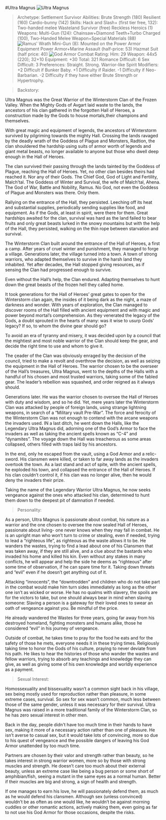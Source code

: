 #Ultra Magnus
![Ultra Magnus](https://static.zerochan.net/Eternal.City.full.2474253.jpg)
>Archetype: Settlement Survivor
>Abilities:
Brute Strength (180)
Resilient (160)
Cardio-bunny (142)
>Skills:
Hack and Slash+ (first tier free, 132): Two-handed melee
Wasteland Survivor (free)
Reckless Heroics (1)
>Weapons:
Multi-Gun (124): Chainsaw+Diamond Teeth+Turbo Charged (100), Two-Handed Melee Weapon+Special Materials (88)
![Ramus' Wrath](https://www.king-cart.com/store/oknight/IF_403515_Chainsword.jpg)
Mini-Gun (8): Mounted on the Power Armor
>Equipment
Power Armor+Marine Assault (half-price: 53)
Hazmat Suit (half price: 40)
![God Armor](https://i.pinimg.com/originals/41/fb/83/41fb8341fcb1293accded1c5704859d3.jpg)
>Combat Rating:
Him: 29
Weapon: 44x5 (220); 32+10
Equipment: +30
Total: 321
Romance Difficult: 6
Sex Difficult: 3
Preferences: Straight. Strong. Warrior-like Spirit
Modifiers: +2 Difficult if Bunker Baby. +1 Difficulty if Raider. -1 Difficulty if Neo-Barbarian. -2 Difficulty if they have either Brute Strength or Hypertrophy. 

>Backstory:

Ultra Magnus was the Great Warrior of the Winterstorm Clan of the Frozen Valley. When the Mighty Gods of Avgart laid waste to the lands, the ancestors of his clan gathered in the forgotten Hall of Heroes, a construction made by the Gods to house mortals,their champions and themselves.

With great magic and equipment of legends, the ancestors of Winterstorm survived by pilgriming towards the mighty Hall. Crossing the lands ravaged by the deadly wrath of the Goddess of Plague and Monsters, Radtion, the clan shouldered the hardship using suits of armor worth of legends and giant metal beasts, no longer available to anyone but those who dwell deep enough in the Hall of Heroes.

The clan survived their passing through the lands tainted by the Goddess of Plague, reaching the Hall of Heroes. Yet, no other clan besides theirs had reached it. Nor any of their Gods. The Chief God, God of Light and Fertility, Malch’tal. The Goddess of Winter and Survival, the wife of Malch’tal, Ahena. The God of War, Battle and Nobility, Ramus. No God, not even the Goddess of Plague and Monsters was there. Only them. 

Rallying on the entrance of the Hall, they persisted. Leeching off its heat and substantial supplies, periodically sending supplies like food, and equipment. As if the Gods, at least in spirit, were there for them. Great hardships awaited for the clan, survival was hard as the land failed to bear fruits and only great beasts lurked in the snowy mountains but with the help of the Hall, they persisted, walking on the thin rope between starvation and survival.

The Winterstorm Clan built around the entrance of the Hall of Heroes, a first a camp. After years of cruel winter and punishment, they managed to forge a village. Generations later, the village turned into a town. A town of strong warriors, who adapted themselves to survive in the harsh land they inhabited. Yet after decades, the Hall stopped giving resources, as if sensing the Clan had progressed enough to survive. 

Even without the Hall’s help, the Clan endured. Adapting themselves to hunt down the great beasts of the frozen hell they called home.

It took generations for the Hall of Heroes’ great gates to open for the Winterstorm clan again, the insides of it being dark as the night, a maze of darkness and wonder. With years of exploration, the Clan managed to discover rooms of the Hall filled with ancient equipment and with magic and power beyond mortal’s comprehension. As they venerated the legacy of the Gods, a doubt sprouted in the hearts of many: was it wise to usurp Gods’ legacy? If so, to whom the divine gear should go?

To avoid an era of tyranny and misery, it was decided upon by a council that the mightiest and most noble warrior of the Clan should keep the gear, and decide the right time to use and whom to give it.

The çeader of the Clan was obviously enraged by the decision of the council, tried to make a revolt and overthrow the decision, as well as seizing the equipment in the Hall of Heroes. The warrior chosen to be the overseer of the Hall’s treasures, Ultra Magnus, went to the depths of the Halls with a handful of his chosen and most trusted warriors, taking some of the fabled gear. The leader’s rebellion was squashed, and order reigned as  it always should. 

Generations later. He was the warrior chosen to oversee the Hall of Heroes with duty and wisdom, and so he did. Yet, mere years later the Winterstorm Clan was attacked by people of foreign lands, using strange lightning weapons, in search of a “Military vault Pre-War”. The force and ferocity of the Winterstorm Clan was not enough to contend with the arcane weapons the invaders used. IN a last ditch, he went down the Halls, like the Legendary Ultra Magnus did, adorning one of the God’s Armor to face the invaders as well as taking the ancient spells known as “C-4” and “dynamites”. The voyage down the Hall was treacherous as some areas collapsed, others filled with traps laid by his ancestors.

In the end, only he escaped from the vault, using a God Armor and a relic-sword. His clansmen were killed, or taken to far away lands as the invaders overtook the town. As a last stand and act of spite, with the ancient spells, he exploded his town, and collapsed the entrance of the Hall of Heroes. If his clan couldn’t control it, if his clan was no longer alive, then he would deny the invaders their prize.

Taking the name of the Legendary Warrior Ultra Magnus, he now seeks vengeance against the ones who attacked his clan, determined to hunt them down to the deepest pit of damnation if needed. 

>Personality:

As a person, Ultra Magnus is passionate about combat, his nature as a warrior and the one chosen to oversee the now sealed Hall of Heroes, passionate about living- one never knows when they may fall in combat.
He is an upright man who won’t turn to crime or stealing, even if needed, trying to lead a “righteous life”, as righteous as the waste allows it to be. He wanders the wastes, trying to find a lead about one of his Clansmen that was taken away, if they are still alive, and a clue about the bastards who invaded his home and killed his kin.
Even without any stakes in many conflicts, he will appear and help the side he deems as “righteous” after some time of observation, if he can spare time for it. Taking down threats and “evil” even if he doesn’t get anything out of it.

Attacking “innocents”, the “downtrodden” and children who do not take part in the combat would make him turn sides immediately as long as the other one isn’t as wicked or worse. He has no qualms with slavery, the spoils are for the victors to take, but one should always bear in mind when slaving someone: Slaving a person is a gateway for their loved ones to swear an oath of vengeance against you. Be mindful of the price.

He already wandered the Wastes for three years, going far away from his destroyed homeland, fighting monsters and humans alike, those he considered “evil” in his journey of vengeance.

Outside of combat, he takes time to pray for the food he eats and for the safety of those he mets, everyone needs it in these trying times. Religiously taking time to honor the Gods of his culture, praying to never deviate from his path. He likes to hear the histories of those who wander the wastes and fellow warriors, trying to absorb any teachings and knowledge they can give, as well as giving some of his own knowledge and worldly experience as a payment.

>Sexual Interest:

Homossexuality and bissexuality wasn’t a common sight back in his village, sex being mostly used for reproduction rather than pleasure, in some extreme cases, survival. So sex for sex wasn’t common, much less between those of the same gender, unless it was necessary for their survival. Ultra Magnus was raised in a more traditional family of the Winterstorm Clan, so he has zero sexual interest in other men.

Back in the day, people didn't have too much time in their hands to have sex, making it more of a necessary action rather than one of pleasure. He isn’t averse to casual sex, but it would take lots of convincing, more so due to his quest of vengeance and the possible dangers of leaving his God Armor unattended by too much time. 

Partners are chosen by their valor and strength rather than beauty, so he takes interest in strong warrior women, more so by those with strong muscles and strength. He doesn’t care too much about their external beauty, unless an extreme case like being a bug person or some short of amphibian/fish, seeing a mutant in the same eyes as a normal human. Better if their muscles are big and strong, a sign of health and strength.

If one manages to earn his love, he will passionately defend them, as much as he would defend his clansmen. Although sex (unless convinced) wouldn’t be as often as one would like, he wouldn’t be against morning cuddles or other romantic actions, actively making them, even going as far to not use his God Armor for those occasions, despite the risks.